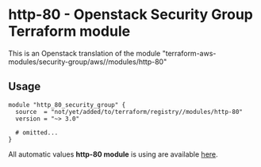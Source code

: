 # http-80 - Openstack Security Group Terraform module

This is an Openstack translation of the module "terraform-aws-modules/security-group/aws//modules/http-80"

## Usage

```hcl
module "http_80_security_group" {
  source  = "not/yet/added/to/terraform/registry//modules/http-80"
  version = "~> 3.0"

  # omitted...
}
```

All automatic values **http-80 module** is using are available [here](https://github.com/terraform-aws-modules/terraform-aws-security-group/blob/master/modules/http-80/auto_values.tf).

<!-- BEGINNING OF PRE-COMMIT-TERRAFORM DOCS HOOK -->
<!-- END OF PRE-COMMIT-TERRAFORM DOCS HOOK -->
